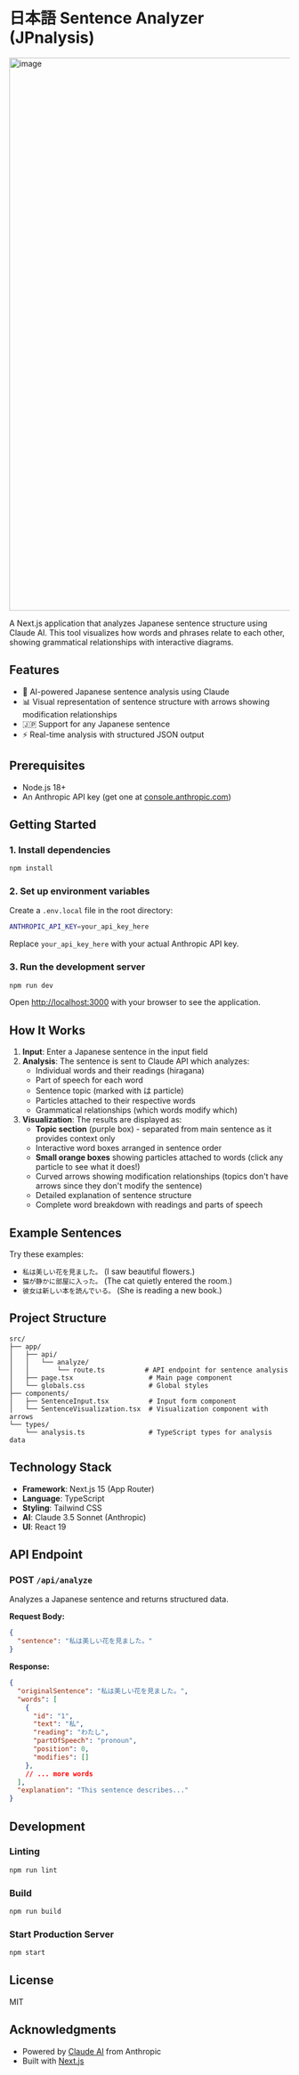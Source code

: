 # 日本語 Sentence Analyzer (JPnalysis)
<img width="986" height="994" alt="image" src="https://github.com/user-attachments/assets/ef6d63e0-dc00-40a1-8635-4071759008c4" />

A Next.js application that analyzes Japanese sentence structure using Claude AI. This tool visualizes how words and phrases relate to each other, showing grammatical relationships with interactive diagrams.

## Features

- 🎯 AI-powered Japanese sentence analysis using Claude
- 📊 Visual representation of sentence structure with arrows showing modification relationships
- 🇯🇵 Support for any Japanese sentence
- ⚡ Real-time analysis with structured JSON output

## Prerequisites

- Node.js 18+ 
- An Anthropic API key (get one at [console.anthropic.com](https://console.anthropic.com/))

## Getting Started

### 1. Install dependencies

```bash
npm install
```

### 2. Set up environment variables

Create a `.env.local` file in the root directory:

```bash
ANTHROPIC_API_KEY=your_api_key_here
```

Replace `your_api_key_here` with your actual Anthropic API key.

### 3. Run the development server

```bash
npm run dev
```

Open [http://localhost:3000](http://localhost:3000) with your browser to see the application.

## How It Works

1. **Input**: Enter a Japanese sentence in the input field
2. **Analysis**: The sentence is sent to Claude API which analyzes:
   - Individual words and their readings (hiragana)
   - Part of speech for each word
   - Sentence topic (marked with は particle)
   - Particles attached to their respective words
   - Grammatical relationships (which words modify which)
3. **Visualization**: The results are displayed as:
   - **Topic section** (purple box) - separated from main sentence as it provides context only
   - Interactive word boxes arranged in sentence order
   - **Small orange boxes** showing particles attached to words (click any particle to see what it does!)
   - Curved arrows showing modification relationships (topics don't have arrows since they don't modify the sentence)
   - Detailed explanation of sentence structure
   - Complete word breakdown with readings and parts of speech

## Example Sentences

Try these examples:

- `私は美しい花を見ました。` (I saw beautiful flowers.)
- `猫が静かに部屋に入った。` (The cat quietly entered the room.)
- `彼女は新しい本を読んでいる。` (She is reading a new book.)

## Project Structure

```
src/
├── app/
│   ├── api/
│   │   └── analyze/
│   │       └── route.ts          # API endpoint for sentence analysis
│   ├── page.tsx                   # Main page component
│   └── globals.css                # Global styles
├── components/
│   ├── SentenceInput.tsx          # Input form component
│   └── SentenceVisualization.tsx  # Visualization component with arrows
└── types/
    └── analysis.ts                # TypeScript types for analysis data
```

## Technology Stack

- **Framework**: Next.js 15 (App Router)
- **Language**: TypeScript
- **Styling**: Tailwind CSS
- **AI**: Claude 3.5 Sonnet (Anthropic)
- **UI**: React 19

## API Endpoint

### POST `/api/analyze`

Analyzes a Japanese sentence and returns structured data.

**Request Body:**
```json
{
  "sentence": "私は美しい花を見ました。"
}
```

**Response:**
```json
{
  "originalSentence": "私は美しい花を見ました。",
  "words": [
    {
      "id": "1",
      "text": "私",
      "reading": "わたし",
      "partOfSpeech": "pronoun",
      "position": 0,
      "modifies": []
    },
    // ... more words
  ],
  "explanation": "This sentence describes..."
}
```

## Development

### Linting

```bash
npm run lint
```

### Build

```bash
npm run build
```

### Start Production Server

```bash
npm start
```

## License

MIT

## Acknowledgments

- Powered by [Claude AI](https://www.anthropic.com/) from Anthropic
- Built with [Next.js](https://nextjs.org/)
